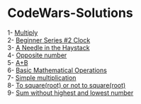 # CodeWars-Solutions

1- [Multiply](https://www.codewars.com/kata/5265326f5fda8eb1160004c8/python)<br />
2- [Beginner Series #2 Clock](https://www.codewars.com/kata/55f9bca8ecaa9eac7100004a)<br />
3- [A Needle in the Haystack](https://www.codewars.com/kata/56676e8fabd2d1ff3000000c)<br />
4- [Opposite number](https://www.codewars.com/kata/56dec885c54a926dcd001095)<br/>
5- [ A+B](https://www.codewars.com/kata/5512a0b0509063e57d0003f5)<br/>
6- [Basic Mathematical Operations](https://www.codewars.com/kata/57356c55867b9b7a60000bd7)<br/>
7- [Simple multiplication](https://www.codewars.com/kata/583710ccaa6717322c000105)<br/>
8- [To square(root) or not to square(root)](https://www.codewars.com/kata/57f6ad55cca6e045d2000627)<br/>
9- [Sum without highest and lowest number](https://www.codewars.com/kata/576b93db1129fcf2200001e6)</br>

